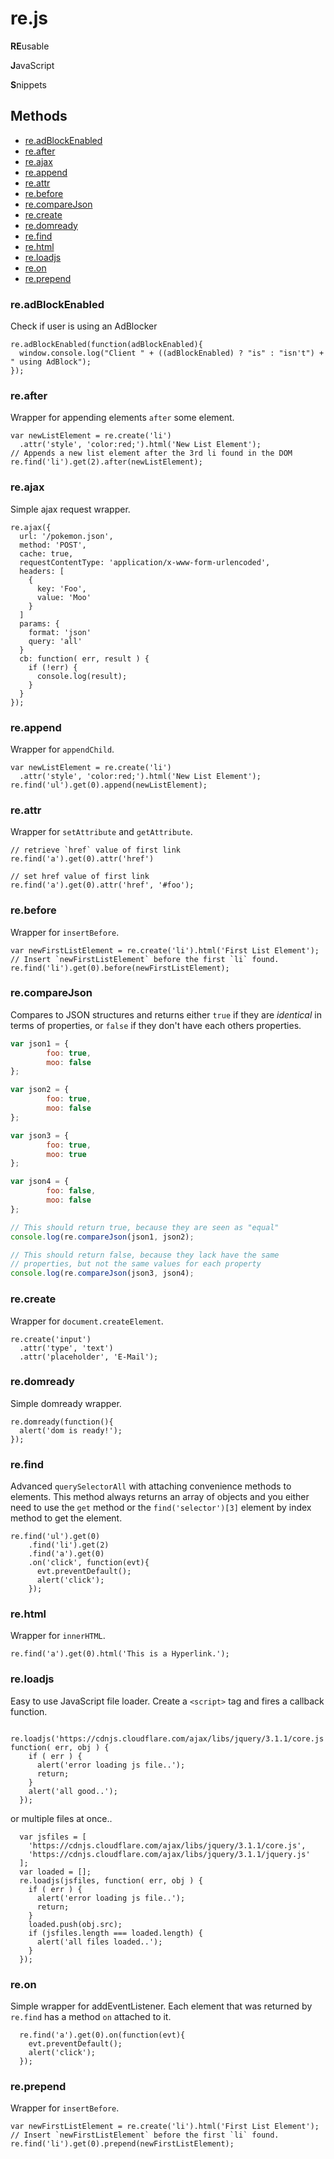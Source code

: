 re.js
=======

  **RE**usable

  **J**avaScript

  **S**nippets



## Methods

  - [re.adBlockEnabled](#readblockenabled)
  - [re.after](#reafter)
  - [re.ajax](#reajax)
  - [re.append](#reppend)
  - [re.attr](#reattr)
  - [re.before](#rebefore)
  - [re.compareJson](#recomparejson)
  - [re.create](#recreate)
  - [re.domready](#reomready)
  - [re.find](#refind)
  - [re.html](#rehtml)
  - [re.loadjs](#reloadjs)
  - [re.on](#reon)
  - [re.prepend](#reprepend)



### re.adBlockEnabled

  Check if user is using an AdBlocker

    re.adBlockEnabled(function(adBlockEnabled){
      window.console.log("Client " + ((adBlockEnabled) ? "is" : "isn't") + " using AdBlock");
    });



### re.after

  Wrapper for appending elements `after` some element.

    var newListElement = re.create('li')
      .attr('style', 'color:red;').html('New List Element');
    // Appends a new list element after the 3rd li found in the DOM
    re.find('li').get(2).after(newListElement);



### re.ajax

  Simple ajax request wrapper.

    re.ajax({
      url: '/pokemon.json',
      method: 'POST',
      cache: true,
      requestContentType: 'application/x-www-form-urlencoded',
      headers: [
        {
          key: 'Foo',
          value: 'Moo'
        }
      ]
      params: {
        format: 'json'
        query: 'all'
      }
      cb: function( err, result ) {
        if (!err) {
          console.log(result);
        }
      }
    });



### re.append

  Wrapper for `appendChild`.

    var newListElement = re.create('li')
      .attr('style', 'color:red;').html('New List Element');
    re.find('ul').get(0).append(newListElement);



### re.attr

  Wrapper for `setAttribute` and `getAttribute`.

    // retrieve `href` value of first link
    re.find('a').get(0).attr('href')

    // set href value of first link
    re.find('a').get(0).attr('href', '#foo');



### re.before

  Wrapper for `insertBefore`.

    var newFirstListElement = re.create('li').html('First List Element');
    // Insert `newFirstListElement` before the first `li` found.
    re.find('li').get(0).before(newFirstListElement);



### re.compareJson

  Compares to JSON structures and returns either `true` if they are _identical_
  in terms of properties, or `false` if they don't have each others properties.

```javascript
var json1 = {
        foo: true,
        moo: false
};

var json2 = {
        foo: true,
        moo: false
};

var json3 = {
        foo: true,
        moo: true
};

var json4 = {
        foo: false,
        moo: false
};

// This should return true, because they are seen as "equal"
console.log(re.compareJson(json1, json2);

// This should return false, because they lack have the same
// properties, but not the same values for each property
console.log(re.compareJson(json3, json4);
```



### re.create

  Wrapper for `document.createElement`.

    re.create('input')
      .attr('type', 'text')
      .attr('placeholder', 'E-Mail');



### re.domready

  Simple domready wrapper.

    re.domready(function(){
      alert('dom is ready!');
    });



### re.find

  Advanced `querySelectorAll` with attaching convenience methods to elements.
  This method always returns an array of objects and you either need to use the
  `get` method or the `find('selector')[3]` element by index method to get the
  element.

    re.find('ul').get(0)
        .find('li').get(2)
        .find('a').get(0)
        .on('click', function(evt){
          evt.preventDefault();
          alert('click');
        });



### re.html

  Wrapper for `innerHTML`.

    re.find('a').get(0).html('This is a Hyperlink.');



### re.loadjs

  Easy to use JavaScript file loader.
  Create a `<script>` tag and fires a callback function.

      re.loadjs('https://cdnjs.cloudflare.com/ajax/libs/jquery/3.1.1/core.js', function( err, obj ) {
        if ( err ) {
          alert('error loading js file..');
          return;
        }
        alert('all good..');
      });

  or multiple files at once..

      var jsfiles = [
        'https://cdnjs.cloudflare.com/ajax/libs/jquery/3.1.1/core.js',
        'https://cdnjs.cloudflare.com/ajax/libs/jquery/3.1.1/jquery.js'
      ];
      var loaded = [];
      re.loadjs(jsfiles, function( err, obj ) {
        if ( err ) {
          alert('error loading js file..');
          return;
        }
        loaded.push(obj.src);
        if (jsfiles.length === loaded.length) {
          alert('all files loaded..');
        }
      });

### re.on

  Simple wrapper for addEventListener.
  Each element that was returned by `re.find` has a method `on` attached to
  it.

      re.find('a').get(0).on(function(evt){
        evt.preventDefault();
        alert('click');
      });



### re.prepend

  Wrapper for `insertBefore`.

    var newFirstListElement = re.create('li').html('First List Element');
    // Insert `newFirstListElement` before the first `li` found.
    re.find('li').get(0).prepend(newFirstListElement);


